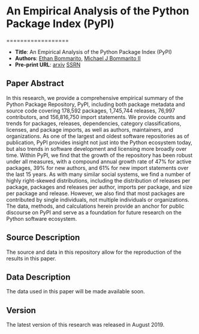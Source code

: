 # An Empirical Analysis of the Python Package Index (PyPI)
==================
  *  __Title__: An Empirical Analysis of the Python Package Index (PyPI)
  *  __Authors__: [Ethan Bommarito](https://github.com/ethanbommarito), [Michael J Bommarito II](http://linkedin.com/in/bommarito/)
  * __Pre-print URL__: [arxiv](https://arxiv.org/abs/1907.11073) [SSRN](https://papers.ssrn.com/sol3/papers.cfm?abstract_id=3426281)

## Paper Abstract
In this research, we provide a comprehensive empirical summary of the Python Package Repository, PyPI, including both package metadata and source code covering 178,592 packages, 1,745,744 releases, 76,997 contributors, and 156,816,750 import statements.  We provide counts and trends for packages, releases, dependencies, category classifications, licenses, and package imports, as well as authors, maintainers, and organizations.  As one of the largest and oldest software repositories as of publication, PyPI provides insight not just into the Python ecosystem today, but also trends in software development and licensing more broadly over time.  Within PyPI, we find that the growth of the repository has been robust under all measures, with a compound annual growth rate of 47% for active packages, 39% for new authors, and 61% for new import statements over the last 15 years.  As with many similar social systems, we find a number of highly right-skewed distributions, including the distribution of releases per package, packages and releases per author, imports per package, and size per package and release.  However, we also find that most packages are contributed by single individuals, not multiple individuals or organizations.  The data, methods, and calculations herein provide an anchor for public discourse on PyPI and serve as a foundation for future research on the Python software ecosystem.

## Source Description
The source and data in this repository allow for the reproduction of the results in this paper.  

## Data Description
The data used in this paper will be made available soon.

## Version
The latest version of this research was released in August 2019.

